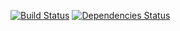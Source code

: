 [![Build Status](https://travis-ci.org/gauntface/calendar.svg?branch=master)](https://travis-ci.org/gauntface/calendar)
[![Dependencies Status](https://david-dm.org/gauntface/calendar.svg)](https://david-dm.org/gauntface/calendar)
